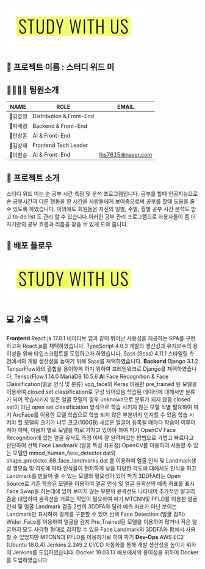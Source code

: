 ![logo.png](logo.png)

## 🎈 프로젝트 이름 : 스터디 위드 미

## 👨‍👩‍👦‍👦  팀원소개

|NAME|ROLE|EMAIL|
|------|---|---|
|👑김호영|Distribution & Front-End||
|🧒박세령|Backend & Front-End||
|🧑안상훈|AI & Front-End||
|🧑김상재|Frontend Tech Leader||
|🧔이현송|AI & Front-End|lhs7615@naver.com|



## 📖 프로젝트 소개

스터디 위드 미는 순 공부 시간 측정 및 분석 프로그램입니다. 공부를 할때 인공지능으로 순 공부시간과 다른 행동을 한 시간을 사람들에게 보여줌으로써 공부를 할때 도움을 줄 수 있도록 하였습니다. 이외에도 회원들은 자신의 일별, 주별, 월별 공부 시간 분석도 받고 to-do list 도 관리 할 수 있습니다.이러한 공부 관리 프로그램으로 사용자들이 좀 더 자기만의 공부 흐름과 리듬을 찾을 수 있게 도와 줍니다.


## 🚀 배포 플로우

![logo.png](logo.png)



## 💻 기술 스택

**Frontend**
React.js 17.0.1
네이티브 앱과 같이 뛰어난 사용성을 제공하는 SPA를 구현하고자 React.js를 채택하였습니다.
TypeScript 4.0.3
개발의 생산성과 유지보수의 용이성을 위해 타입스크립트를 도입하고자 하였습니다.
Sass (Scss) 4.11.1
스타일링 측면에서의 개발 생산성을 높이기 위해 Sass를 채택하였습니다.
**Backend**
Django 3.1.2
TensorFlow와의 결합을 용이하게 하기 위하여 프레임워크로 Django를 채택하였습니다.
TensorFlow 1.14.0
MariaDB 10.5.6
**AI**
Face Recognition & Face Classification(얼굴 인식 및 분류)
vgg_face와 Keras 이용한 pre_trained 된 모델을 이용하여 closed set classification로 구성 되어있음
학습된 데이터에 대해서만 분류가 되어 학습시키지 않은 얼굴 모델의 경우 unknown으로 분류가 되지 않음
closed set이 아닌 open set classification 방식으로 학습 시키지 않는 모델 식별 필요하여 파기
ArcFace를 이용한 모델 학습으로 학습 되지 않은 부분까지 인지할 수 있음
학습 시켜야 할 모델의 크기가 너무 크고(100GB) 새로운 얼굴이 등록될 때마다 학습이 이루어 져야 하며, 이용자 별로 모델을 따로 가지고 있어야 하여 파기
OpenCV Face Recognition에 있는 얼굴 유사도 측정
이미 잘 알려져있는 방법으로 가볍고 빠르다고 판단하여 선택
Face Landmark (얼굴 특성 좌표점)
OpenCV를 이용하여 사용할 수 있는 모델인 mmod_human_face_detector.dat와 shape_predictor_68_face_landmarks.dat 를 이용하여 얼굴 인식 및 Landmark생성
옆모습 및 각도에 따라 인식률이 현저하게 낮음
다양한 각도에 대해서도 인식을 하고 Landmark를 만들어 줄 수 있는 모델의 필요성이 있어 파기
3DDFA라는 Open Source로 기존 학습된 모델을 이용하여 얼굴 인식 및 얼굴 윤곽선의 예측 좌표를 표시
Face Swap을 하는데에 있어 보이지 않는 부분의 윤곽선도 나타내어 추가적인 알고리즘을 대입하여 윤곽선을 거르는 작업이 필요하여 파기
MTCNN및 PFLD를 이용한 얼굴 인식 및 얼굴 Landmark 검출
2번의 3DDFA와 달리 예측 좌표가 아닌 보이는 Landmark만 표시하여 경계를 구분할 수 있어 선택
Face Detection (얼굴 감지)
Wider_Face를 이용하여 얼굴을 감지
Pre_Trained된 모델을 이용하여 많거나 작은 얼굴까지 모두 사각형 형태로 감지할 수 있음
Face Landmark의 3DDFA와 합쳐서 사용할 수 있었지만 MTCNN과 PFLD를 이용하기로 하여 파기
**Dev-Ops**
AWS EC2 (Ubuntu 18.0.4)
Jenkins 2.249.2
CI/CD 자동화를 통해 개발 생산성을 높이기 위하여 Jenkins를 도입하였습니다.
Docker 19.03.13
배포에서의 용이성을 위하여 Docker를 도입하였습니다.

